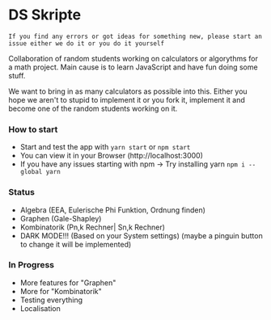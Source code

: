 # DS Skripte
`If you find any errors or got ideas for something new, please start an issue either we do it or you do it yourself`

Collaboration of random students working on calculators or algorythms for a math project.
Main cause is to learn JavaScript and have fun doing some stuff.

We want to bring in as many calculators as possible into this.
Either you hope we aren't to stupid to implement it or you fork it, implement it and become one of the random students working on it.

### How to start
- Start and test the app with `yarn start` or `npm start`
- You can view it in your Browser (http://localhost:3000)
- If you have any issues starting with npm -> Try installing yarn `npm i --global yarn`

### Status
- Algebra (EEA, Eulerische Phi Funktion, Ordnung finden)
- Graphen (Gale-Shapley)
- Kombinatorik (Pn,k Rechner| Sn,k Rechner)
- DARK MODE!!! (Based on your System settings) (maybe a pinguin button to change it will be implemented)

### In Progress
- More features for "Graphen"
- More for "Kombinatorik"
- Testing everything
- Localisation
